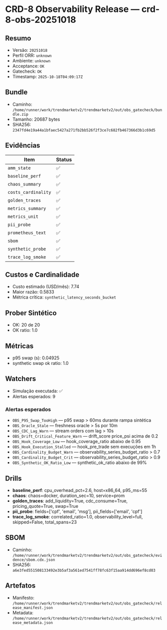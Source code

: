 # CRD-8 Observability Release — crd-8-obs-20251018

## Resumo
- Versão: `20251018`
- Perfil ORR: `unknown`
- Ambiente: `unknown`
- Acceptance: `OK`
- Gatecheck: `OK`
- Timestamp: `2025-10-18T04:09:17Z`

## Bundle
- Caminho: `/home/runner/work/trendmarketv2/trendmarketv2/out/obs_gatecheck/bundle.zip`
- Tamanho: 20687 bytes
- SHA256: `2347fd4e19a44a1bfaec5427a271fb2bb526f2f3ce7c682fb467366d3b1c69d5`

## Evidências
| Item | Status |
| --- | --- |
| `amm_state` | ✅ |
| `baseline_perf` | ✅ |
| `chaos_summary` | ✅ |
| `costs_cardinality` | ✅ |
| `golden_traces` | ✅ |
| `metrics_summary` | ✅ |
| `metrics_unit` | ✅ |
| `pii_probe` | ✅ |
| `prometheus_text` | ✅ |
| `sbom` | ✅ |
| `synthetic_probe` | ✅ |
| `trace_log_smoke` | ✅ |

## Custos e Cardinalidade
- Custo estimado (USD/mês): 7.74
- Maior razão: 0.5833
- Métrica crítica: `synthetic_latency_seconds_bucket`

## Prober Sintético
- OK: 20 de 20
- OK ratio: 1.0

## Métricas
- p95 swap (s): 0.04925
- synthetic swap ok ratio: 1.0

## Watchers
- Simulação executada: ✅
- Alertas esperados: 9

### Alertas esperados
- `OBS_P95_Swap_TooHigh` — p95 swap > 60ms durante rampa sintética
- `OBS_Oracle_Stale` — freshness oracle > 5s por 10m
- `OBS_CDC_Lag_Warn` — stream orders com lag > 10s
- `OBS_Drift_Critical_Feature_Warn` — drift_score price_psi acima de 0.2
- `OBS_Hook_Coverage_Low` — hook_coverage_ratio abaixo de 0.95
- `OBS_Hook_Execution_Stalled` — hook_pre_trade sem execuções em 1h
- `OBS_Cardinality_Budget_Warn` — observability_series_budget_ratio > 0.7
- `OBS_Cardinality_Budget_Crit` — observability_series_budget_ratio > 0.9
- `OBS_Synthetic_OK_Ratio_Low` — synthetic_ok_ratio abaixo de 99%

## Drills
- **baseline_perf**: cpu_overhead_pct=2.6, host=x86_64, p95_ms=55
- **chaos**: chaos=docker, duration_sec=10, service=prom
- **golden_traces**: add_liquidity=True, cdc_consume=True, pricing_quote=True, swap=True
- **pii_probe**: fields=['cpf', 'email', 'msg'], pii_fields=['email', 'cpf']
- **trace_log_smoke**: correlated_ratio=1.0, observability_level=full, skipped=False, total_spans=23

## SBOM
- Caminho: `/home/runner/work/trendmarketv2/trendmarketv2/out/obs_gatecheck/evidence/sbom.cdx.json`
- SHA256: `a6e3fed551508133492e3b5af3a561ed7541ff78fc63f15aa914dd696ef8cd03`

## Artefatos
- Manifesto: `/home/runner/work/trendmarketv2/trendmarketv2/out/obs_gatecheck/release_manifest.json`
- Metadata: `/home/runner/work/trendmarketv2/trendmarketv2/out/obs_gatecheck/release_metadata.json`
